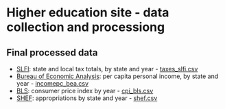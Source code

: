 # Higher education site - data collection and processiong

## Final processed data
* [SLFI](scripts/slfi.R): state and local tax totals, by state and year - [taxes_slfi.csv](data/taxes_slfi.csv)
* [Bureau of Economic Analysis](scripts/bea.R): per capita personal income, by state and year - [incomepc_bea.csv](data/incomepc_bea.csv)
* [BLS](scripts/bls.R): consumer price index by year - [cpi_bls.csv](data/cpi_bls.csv)
* [SHEF](scripts/shef.R): appropriations by state and year - [shef.csv](data/shef.csv)
